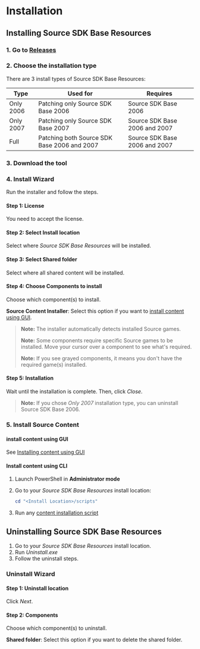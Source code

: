 # Installation

## Installing Source SDK Base Resources

### 1. Go to [Releases](https://github.com/Source-SDK-Base-Legacy-Project/Source-SDK-Base-Resources/releases)

### 2. Choose the installation type

There are 3 install types of Source SDK Base Resources:

| Type | Used for | Requires |
| --- | --- | --- |
| Only 2006 | Patching only Source SDK Base 2006 | Source SDK Base 2006 |
| Only 2007 | Patching only Source SDK Base 2007 | Source SDK Base 2006 and 2007 |
| Full | Patching both Source SDK Base 2006 and 2007 | Source SDK Base 2006 and 2007 |

### 3. Download the tool

### 4. Install Wizard

Run the installer and follow the steps.

#### Step 1: License

You need to accept the license.

#### Step 2: Select Install location

Select where *Source SDK Base Resources* will be installed.

#### Step 3: Select Shared folder

Select where all shared content will be installed.

#### Step 4: Choose Components to install

Choose which component(s) to install.

**Source Content Installer**: Select this option if you want to [install content using GUI](content-installation-gui.md).

> **Note:** The installer automatically detects installed Source games.
>
> **Note:** Some components require specific Source games to be installed. Move your cursor over a component to see what's required.  
>
> **Note:** If you see grayed components, it means you don't have the required game(s) installed.

#### Step 5: Installation

Wait until the installation is complete. Then, click *Close*.

> **Note:** If you chose <i>Only 2007</i> installation type, you can uninstall Source SDK Base 2006.

### 5. Install Source Content

#### install content using GUI

See [Installing content using GUI](content-installation-gui.md)

#### Install content using CLI

1. Launch PowerShell in **Administrator mode**
2. Go to your *Source SDK Base Resources* install location:

   ```powershell
   cd "<Install Location>/scripts"
   ```

3. Run any [content installation script](content-installation-cli.md)

## Uninstalling Source SDK Base Resources

1. Go to your *Source SDK Base Resources* install location.
2. Run *Uninstall.exe*
3. Follow the uninstall steps.

### Uninstall Wizard

#### Step 1: Uninstall location

Click *Next*.

#### Step 2: Components

Choose which component(s) to uninstall.

**Shared folder**: Select this option if you want to delete the shared folder.
